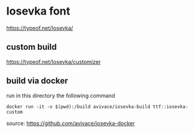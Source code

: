 # Iosevka font

https://typeof.net/Iosevka/

## custom build

https://typeof.net/Iosevka/customizer

## build via docker

run in this directory the following command

```shell
docker run -it -v $(pwd):/build avivace/iosevka-build ttf::iosevka-custom
```

source: https://github.com/avivace/iosevka-docker
